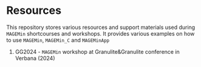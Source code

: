 # Resources

This repository stores various resources and support materials used during ``MAGEMin`` shortcourses and workshops. It provides various examples on how to use ``MAGEMin``, ``MAGEMin_C`` and ``MAGEMinApp``

1. GG2024 - ``MAGEMin`` workshop at Granulite&Granulite conference in Verbana (2024)